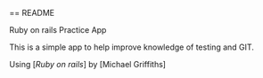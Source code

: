 == README

Ruby on rails Practice App

This is a simple app to help improve knowledge of testing and GIT.

Using [*Ruby on rails*]
by [Michael Griffiths]
